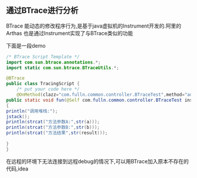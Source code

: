 ## 通过BTrace进行分析

BTrace 能动态的修改程序行为,是基于java虚拟机的Instrument开发的.阿里的Arthas 也是通过Instrument实现了与BTrace类似的功能

下面是一段demo

```java
/* BTrace Script Template */
import com.sun.btrace.annotations.*;
import static com.sun.btrace.BTraceUtils.*;

@BTrace
public class TracingScript {
	/* put your code here */
    @OnMethod(clazz="com.fulln.common.controller.BTraceTest",method="add",location=@Location(Kind.RETURN))
public static void fun(@Self com.fulln.common.controller.BTraceTest instance,int a,int b ,@Return int result)
{
println("调用堆栈:");
jstack();
println(strcat("方法参数A:",str(a)));
println(strcat("方法参数B:",str(b)));
println(strcat("方法结果",str(result)));
        
}
}
```

在远程的环境下无法连接到远程debug的情况下,可以用BTrace加入原本不存在的代码,idea
